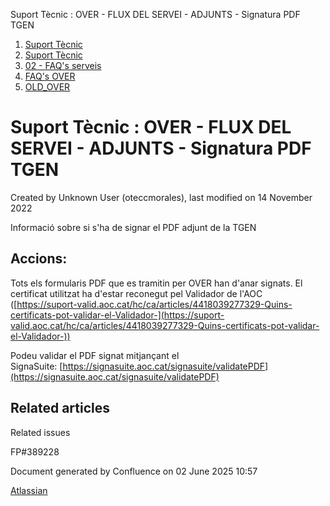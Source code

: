 Suport Tècnic : OVER - FLUX DEL SERVEI - ADJUNTS - Signatura PDF TGEN  

1.  [Suport Tècnic](index.md)
2.  [Suport Tècnic](13893782.md)
3.  [02 - FAQ's serveis](26313393.md)
4.  [FAQ's OVER](28705589.md)
5.  [OLD\_OVER](OLD_OVER_41522665.md)

Suport Tècnic : OVER - FLUX DEL SERVEI - ADJUNTS - Signatura PDF TGEN
=====================================================================

Created by Unknown User (oteccmorales), last modified on 14 November 2022

Informació sobre si s'ha de signar el PDF adjunt de la TGEN

Accions:
--------

  

Tots els formularis PDF que es tramitin per OVER han d'anar signats. El certificat utilitzat ha d'estar reconegut pel Validador de l'AOC ([https://suport-valid.aoc.cat/hc/ca/articles/4418039277329-Quins-certificats-pot-validar-el-Validador-](https://suport-valid.aoc.cat/hc/ca/articles/4418039277329-Quins-certificats-pot-validar-el-Validador-))

  

Podeu validar el PDF signat mitjançant el SignaSuite: [https://signasuite.aoc.cat/signasuite/validatePDF](https://signasuite.aoc.cat/signasuite/validatePDF)

  

Related articles
----------------

  

Related issues

FP#389228

Document generated by Confluence on 02 June 2025 10:57

[Atlassian](http://www.atlassian.com/)